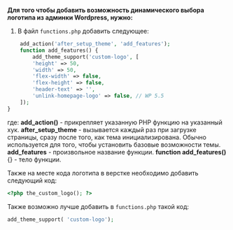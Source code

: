 **Для того чтобы добавить возможность динамического выбора логотипа из админки Wordpress, нужно:**
1. В файл `functions.php` добавить следующее:	

```php
	add_action('after_setup_theme', 'add_features');
	function add_features() {
		add_theme_support('custom-logo', [
		'height' => 50,
		'width' => 50,
		'flex-width' => false,
		'flex-height' => false,
		'header-text' => '',
		'unlink-homepage-logo' => false, // WP 5.5
	]);
}
```

где: 
	**add_action()** - прикрепляет указанную PHP функцию на указанный хук.
	**after_setup_theme** - вызывается каждый раз при загрузке страницы, сразу после того, как тема инициализирована. Обычно используется для того, чтобы установить базовые возможности темы.
	**add_features** - произвольное название функции.
	**function add_features()** {} - тело функции.

Также на месте кода логотипа в верстке необходимо добавить следующий код:

```php
<?php the_custom_logo(); ?>
```

Также возможно лучше добавить в `functions.php` такой код:

```php
add_theme_support( 'custom-logo');
```


